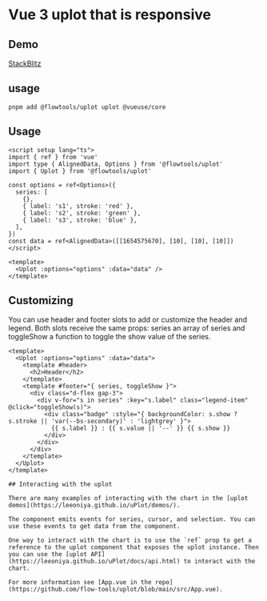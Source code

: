 # Vue 3 uplot that is responsive

## Demo

[StackBlitz](https://stackblitz.com/edit/vitejs-vite-dhtmxj?file=src/App.vue)

## usage

```shell
pnpm add @flowtools/uplot uplot @vueuse/core
```

## Usage

```vue
<script setup lang="ts">
import { ref } from 'vue'
import type { AlignedData, Options } from '@flowtools/uplot'
import { Uplot } from '@flowtools/uplot'

const options = ref<Options>({
  series: [
    {},
    { label: 's1', stroke: 'red' },
    { label: 's2', stroke: 'green' },
    { label: 's3', stroke: 'blue' },
  ],
})
const data = ref<AlignedData>([[1654575670], [10], [10], [10]])
</script>

<template>
  <Uplot :options="options" :data="data" />
</template>
```

## Customizing

You can use header and footer slots to add or customize the header and legend. Both slots receive the same props: series an array of series and toggleShow a function to toggle the show value of the series.

```vue
<template>
  <Uplot :options="options" :data="data">
    <template #header>
      <h2>Header</h2>
    </template>
    <template #footer="{ series, toggleShow }">
      <div class="d-flex gap-3">
        <div v-for="s in series" :key="s.label" class="legend-item" @click="toggleShow(s)">
          <div class="badge" :style="{ backgroundColor: s.show ? s.stroke || 'var(--bs-secondary)' : 'lightgrey' }">
            {{ s.label }} : {{ s.value || '--' }} {{ s.show }}
          </div>
        </div>
      </div>
    </template>
  </Uplot>
</template>

## Interacting with the uplot

There are many examples of interacting with the chart in the [uplot demos](https://leeoniya.github.io/uPlot/demos/).

The component emits events for series, cursor, and selection. You can use these events to get data from the component.

One way to interact with the chart is to use the `ref` prop to get a reference to the uplot component that exposes the uplot instance. Then you can use the [uplot API](https://leeoniya.github.io/uPlot/docs/api.html) to interact with the chart.

For more information see [App.vue in the repo](https://github.com/flow-tools/uplot/blob/main/src/App.vue).
